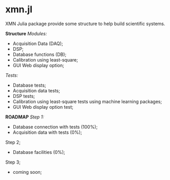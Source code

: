 xmn.jl
======

XMN Julia package provide some structure to help build scientific systems.

**Structure**
*Modules:*
- Acquisition Data (DAQ);
- DSP;
- Database functions (DB);
- Calibration using least-square;
- GUI Web display option;

*Tests:*
- Database tests;
- Acquisition data tests;
- DSP tests;
- Calibration using least-square tests using machine learning packages;
- GUI Web display option test;


**ROADMAP**
*Step 1:*
- Database connection with tests (100%);
- Acquisition data with tests (0%);

Step 2;
- Database facilities (0%);

Step 3;
- coming soon;
